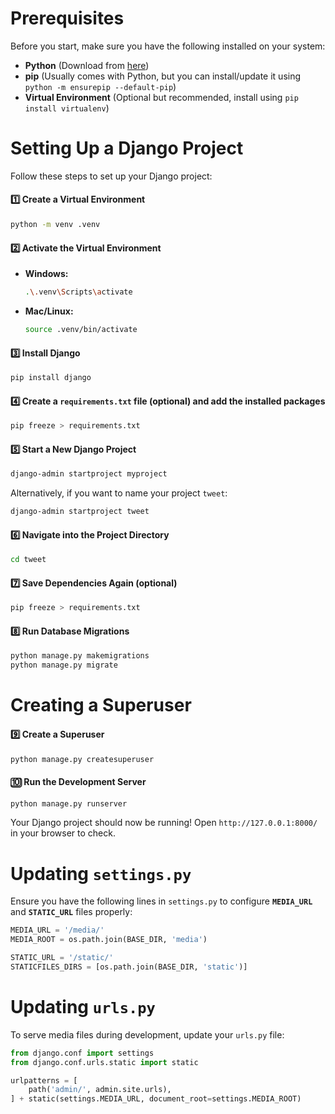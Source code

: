 # Prerequisites

Before you start, make sure you have the following installed on your system:

- **Python** (Download from [here](https://www.python.org/downloads/))
- **pip** (Usually comes with Python, but you can install/update it using `python -m ensurepip --default-pip`)
- **Virtual Environment** (Optional but recommended, install using `pip install virtualenv`)

# Setting Up a Django Project

Follow these steps to set up your Django project:

#### 1️⃣ Create a Virtual Environment

```sh
python -m venv .venv
```

#### 2️⃣ Activate the Virtual Environment

- **Windows:**
  ```sh
  .\.venv\Scripts\activate
  ```
- **Mac/Linux:**
  ```sh
  source .venv/bin/activate
  ```

#### 3️⃣ Install Django

```sh
pip install django
```

#### 4️⃣ Create a `requirements.txt` file (optional) and add the installed packages

```sh
pip freeze > requirements.txt
```

#### 5️⃣ Start a New Django Project

```sh
django-admin startproject myproject
```

Alternatively, if you want to name your project `tweet`:

```sh
django-admin startproject tweet
```

#### 6️⃣ Navigate into the Project Directory

```sh
cd tweet
```

#### 7️⃣ Save Dependencies Again (optional)

```sh
pip freeze > requirements.txt
```

#### 8️⃣ Run Database Migrations

```sh
python manage.py makemigrations
python manage.py migrate
```



# Creating a Superuser

#### 9️⃣ Create a Superuser

```sh
python manage.py createsuperuser
```

#### 🔟 Run the Development Server

```sh
python manage.py runserver
```

Your Django project should now be running! Open `http://127.0.0.1:8000/` in your browser to check.



# Updating `settings.py`

Ensure you have the following lines in `settings.py` to configure **`MEDIA_URL`** and **`STATIC_URL`** files properly:

```python
MEDIA_URL = '/media/'
MEDIA_ROOT = os.path.join(BASE_DIR, 'media')

STATIC_URL = '/static/'
STATICFILES_DIRS = [os.path.join(BASE_DIR, 'static')]
```



# Updating `urls.py`

To serve media files during development, update your `urls.py` file:

```python
from django.conf import settings
from django.conf.urls.static import static

urlpatterns = [
    path('admin/', admin.site.urls),
] + static(settings.MEDIA_URL, document_root=settings.MEDIA_ROOT)
```

